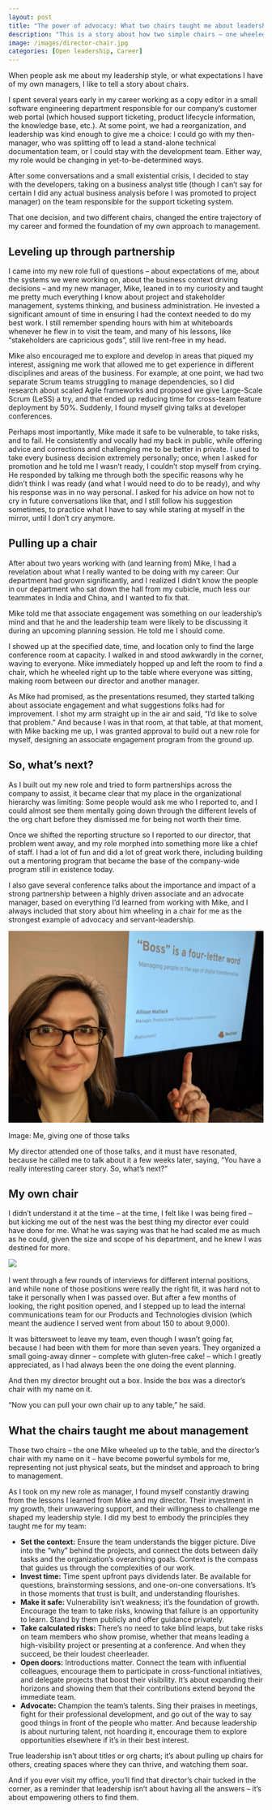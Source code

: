 ```yaml
---
layout: post
title: "The power of advocacy: What two chairs taught me about leadership"
description: "This is a story about how two simple chairs – one wheeled up by a supportive manager, and another with a director's name plate – shaped my approach to management. In the end, leadership isn't about titles; it's about creating spaces for others to thrive and empowering them to soar."
image: /images/director-chair.jpg
categories: [Open leadership, Career]
---
```



When people ask me about my leadership style, or what expectations I have of my own managers, I like to tell a story about chairs.

I spent several years early in my career working as a copy editor in a small software engineering department responsible for our company’s customer web portal (which housed support ticketing, product lifecycle information, the knowledge base, etc.). At some point, we had a reorganization, and leadership was kind enough to give me a choice: I could go with my then-manager, who was splitting off to lead a stand-alone technical documentation team, or I could stay with the development team. Either way, my role would be changing in yet-to-be-determined ways.

After some conversations and a small existential crisis, I decided to stay with the developers, taking on a business analyst title (though I can’t say for certain I did any actual business analysis before I was promoted to project manager) on the team responsible for the support ticketing system. 

That one decision, and two different chairs, changed the entire trajectory of my career and formed the foundation of my own approach to management.

## Leveling up through partnership

I came into my new role full of questions – about expectations of me, about the systems we were working on, about the business context driving decisions – and my new manager, Mike, leaned in to my curiosity and taught me pretty much everything I know about project and stakeholder management, systems thinking, and business administration. He invested a significant amount of time in ensuring I had the context needed to do my best work. I still remember spending hours with him at whiteboards whenever he flew in to visit the team, and many of his lessons, like “stakeholders are capricious gods”, still live rent-free in my head.

Mike also encouraged me to explore and develop in areas that piqued my interest, assigning me work that allowed me to get experience in different disciplines and areas of the business. For example, at one point, we had two separate Scrum teams struggling to manage dependencies, so I did research about scaled Agile frameworks and proposed we give Large-Scale Scrum (LeSS) a try, and that ended up reducing time for cross-team feature deployment by 50%. Suddenly, I found myself giving talks at developer conferences.

Perhaps most importantly, Mike made it safe to be vulnerable, to take risks, and to fail. He consistently and vocally had my back in public, while offering advice and corrections and challenging me to be better in private. I used to take every business decision extremely personally; once, when I asked for promotion and he told me I wasn’t ready, I couldn’t stop myself from crying. He responded by talking me through both the specific reasons why he didn’t think I was ready (and what I would need to do to be ready), and why his response was in no way personal. I asked for his advice on how not to cry in future conversations like that, and I still follow his suggestion sometimes, to practice what I have to say while staring at myself in the mirror, until I don’t cry anymore. 

## Pulling up a chair

After about two years working with (and learning from) Mike, I had a revelation about what I really wanted to be doing with my career: Our department had grown significantly, and I realized I didn’t know the people in our department who sat down the hall from my cubicle, much less our teammates in India and China, and I wanted to fix that. 

Mike told me that associate engagement was something on our leadership’s mind and that he and the leadership team were likely to be discussing it during an upcoming planning session. He told me I should come.

I showed up at the specified date, time, and location only to find the large conference room at capacity. I walked in and stood awkwardly in the corner, waving to everyone. Mike immediately hopped up and left the room to find a chair, which he wheeled right up to the table where everyone was sitting, making room between our director and another manager. 

As Mike had promised, as the presentations resumed, they started talking about associate engagement and what suggestions folks had for improvement. I shot my arm straight up in the air and said, “I’d like to solve that problem.” And because I was in that room, at that table, at that moment, with Mike backing me up, I was granted approval to build out a new role for myself, designing an associate engagement program from the ground up.

## So, what’s next?

As I built out my new role and tried to form partnerships across the company to assist, it became clear that my place in the organizational hierarchy was limiting: Some people would ask me who I reported to, and I could almost see them mentally going down through the different levels of the org chart before they dismissed me for being not worth their time. 

Once we shifted the reporting structure so I reported to our director, that problem went away, and my role morphed into something more like a chief of staff. I had a lot of fun and did a lot of great work there, including building out a mentoring program that became the base of the company-wide program still in existence today.

I also gave several conference talks about the importance and impact of a strong partnership between a highly driven associate and an advocate manager, based on everything I’d learned from working with Mike, and I always included that story about him wheeling in a chair for me as the strongest example of advocacy and servant-leadership. 

![Me giving one of those talks](/images/boss-talk.jpg)

<div class="image_caption">
  <p>Image: Me, giving one of those talks</p>
</div>

My director attended one of those talks, and it must have resonated, because he called me to talk about it a few weeks later, saying, “You have a really interesting career story. So, what’s next?”

## My own chair

I didn’t understand it at the time – at the time, I felt like I was being fired – but kicking me out of the nest was the best thing my director ever could have done for me. What he was saying was that he had scaled me as much as he could, given the size and scope of his department, and he knew I was destined for more. 

<div class="about_headshot">
  <img src="{{ site:baseurl }}/images/director-chair.jpg" />
</div>

I went through a few rounds of interviews for different internal positions, and while none of those positions were really the right fit, it was hard not to take it personally when I was passed over. But after a few months of looking, the right position opened, and I stepped up to lead the internal communications team for our Products and Technologies division (which meant the audience I served went from about 150 to about 9,000).

It was bittersweet to leave my team, even though I wasn’t going far, because I had been with them for more than seven years. They organized a small going-away dinner – complete with gluten-free cake! – which I greatly appreciated, as I had always been the one doing the event planning.

And then my director brought out a box. Inside the box was a director’s chair with my name on it. 

“Now you can pull your own chair up to any table,” he said.

## What the chairs taught me about management

Those two chairs – the one Mike wheeled up to the table, and the director’s chair with my name on it – have become powerful symbols for me, representing not just physical seats, but the mindset and approach to bring to management.

As I took on my new role as manager, I found myself constantly drawing from the lessons I learned from Mike and my director. Their investment in my growth, their unwavering support, and their willingness to challenge me shaped my leadership style. I did my best to embody the principles they taught me for my team:

* **Set the context:** Ensure the team understands the bigger picture. Dive into the “why” behind the projects, and connect the dots between daily tasks and the organization’s overarching goals. Context is the compass that guides us through the complexities of our work.
* **Invest time:** Time spent upfront pays dividends later. Be available for questions, brainstorming sessions, and one-on-one conversations. It’s in those moments that trust is built, and understanding flourishes. 
* **Make it safe:** Vulnerability isn’t weakness; it’s the foundation of growth. Encourage the team to take risks, knowing that failure is an opportunity to learn. Stand by them publicly and offer guidance privately. 
* **Take calculated risks:** There’s no need to take blind leaps, but take risks on team members who show promise, whether that means leading a high-visibility project or presenting at a conference. And when they succeed, be their loudest cheerleader.
* **Open doors:** Introductions matter. Connect the team with influential colleagues, encourage them to participate in cross-functional initiatives, and delegate projects that boost their visibility. It’s about expanding their horizons and showing them that their contributions extend beyond the immediate team.
* **Advocate:** Champion the team’s talents. Sing their praises in meetings, fight for their professional development, and go out of the way to say good things in front of the people who matter. And because leadership is about nurturing talent, not hoarding it, encourage them to explore opportunities elsewhere if it’s in their best interest.

True leadership isn’t about titles or org charts; it’s about pulling up chairs for others, creating spaces where they can thrive, and watching them soar.

And if you ever visit my office, you’ll find that director’s chair tucked in the corner, as a reminder that leadership isn’t about having all the answers – it’s about empowering others to find them.
